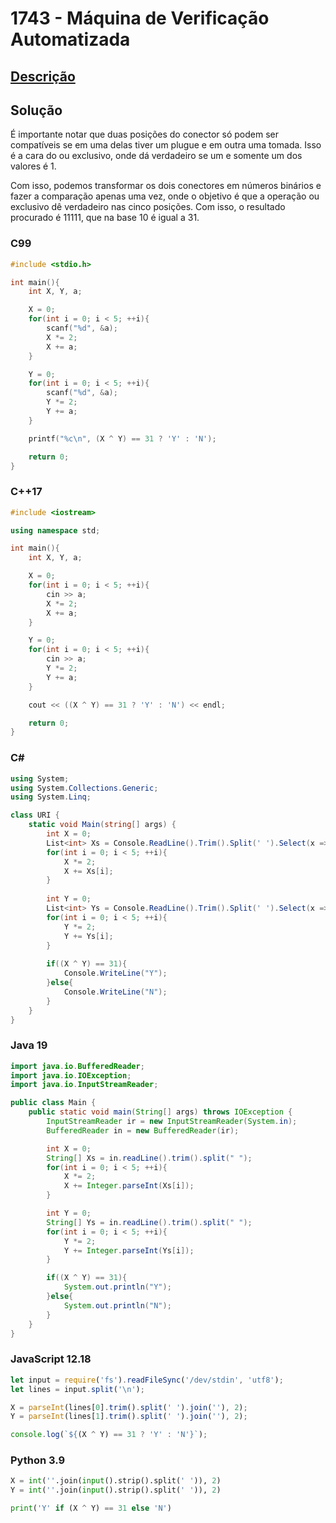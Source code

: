 # 1743 - Máquina de Verificação Automatizada

## [Descrição](https://www.beecrowd.com.br/judge/pt/problems/view/1743)

## Solução

É importante notar que duas posições do conector só podem ser compatíveis se em uma delas tiver um plugue e em outra uma tomada. Isso é a cara do ou exclusivo, onde dá verdadeiro se um e somente um dos valores é 1.

Com isso, podemos transformar os dois conectores em números binários e fazer a comparação apenas uma vez, onde o objetivo é que a operação ou exclusivo dê verdadeiro nas cinco posições. Com isso, o resultado procurado é 11111, que na base 10 é igual a 31.

### C99
```c
#include <stdio.h>

int main(){
    int X, Y, a;

    X = 0;
    for(int i = 0; i < 5; ++i){
        scanf("%d", &a);
        X *= 2;
        X += a;
    }

    Y = 0;
    for(int i = 0; i < 5; ++i){
        scanf("%d", &a);
        Y *= 2;
        Y += a;
    }

    printf("%c\n", (X ^ Y) == 31 ? 'Y' : 'N');

    return 0;
}
```

### C++17
```cpp
#include <iostream>

using namespace std;

int main(){
    int X, Y, a;

    X = 0;
    for(int i = 0; i < 5; ++i){
        cin >> a;
        X *= 2;
        X += a;
    }

    Y = 0;
    for(int i = 0; i < 5; ++i){
        cin >> a;
        Y *= 2;
        Y += a;
    }

    cout << ((X ^ Y) == 31 ? 'Y' : 'N') << endl;

    return 0;
}
```

### C#
```cs
using System;
using System.Collections.Generic;
using System.Linq;

class URI {
    static void Main(string[] args) {
        int X = 0;
        List<int> Xs = Console.ReadLine().Trim().Split(' ').Select(x => int.Parse(x)).ToList();
        for(int i = 0; i < 5; ++i){
            X *= 2;
            X += Xs[i];
        }
        
        int Y = 0;
        List<int> Ys = Console.ReadLine().Trim().Split(' ').Select(x => int.Parse(x)).ToList();
        for(int i = 0; i < 5; ++i){
            Y *= 2;
            Y += Ys[i];
        }
        
        if((X ^ Y) == 31){
            Console.WriteLine("Y");
        }else{
            Console.WriteLine("N");
        }
    }
}
```

### Java 19
```java
import java.io.BufferedReader;
import java.io.IOException;
import java.io.InputStreamReader;

public class Main {
    public static void main(String[] args) throws IOException {
        InputStreamReader ir = new InputStreamReader(System.in);
        BufferedReader in = new BufferedReader(ir);

        int X = 0;
        String[] Xs = in.readLine().trim().split(" ");
        for(int i = 0; i < 5; ++i){
            X *= 2;
            X += Integer.parseInt(Xs[i]);
        }

        int Y = 0;
        String[] Ys = in.readLine().trim().split(" ");
        for(int i = 0; i < 5; ++i){
            Y *= 2;
            Y += Integer.parseInt(Ys[i]);
        }

        if((X ^ Y) == 31){
            System.out.println("Y");
        }else{
            System.out.println("N");
        }
    }
}
```

### JavaScript 12.18
```js
let input = require('fs').readFileSync('/dev/stdin', 'utf8');
let lines = input.split('\n');

X = parseInt(lines[0].trim().split(' ').join(''), 2);
Y = parseInt(lines[1].trim().split(' ').join(''), 2);

console.log(`${(X ^ Y) == 31 ? 'Y' : 'N'}`);
```

### Python 3.9
```py
X = int(''.join(input().strip().split(' ')), 2)
Y = int(''.join(input().strip().split(' ')), 2)

print('Y' if (X ^ Y) == 31 else 'N')
```